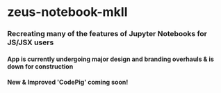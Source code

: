 # zeus-notebook-mkII
### **Recreating many of the features of Jupyter Notebooks for JS/JSX users**

#### App is currently undergoing major design and branding overhauls & is down for construction
#### New & Improved 'CodePig' coming soon!
